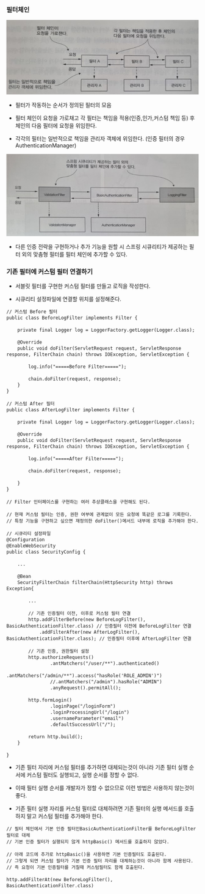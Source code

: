 ### 필터체인

<img src="https://raw.githubusercontent.com/pansakr/TIL/refs/heads/main/%EC%9D%B4%EB%AF%B8%EC%A7%80/Spring/Security/%ED%95%84%ED%84%B01.jpg" alt="필터1">

* 필터가 작동하는 순서가 정의된 필터의 모음

* 필터 체인이 요청을 가로채고 각 필터는 책임을 적용(인증,인가,커스텀 책임 등) 후 체인의 다음 필터에 요청을 위임한다.

* 각각의 필터는 일반적으로 책임을 관리자 객체에 위임한다. (인증 필터의 경우 AuthenticationManager)

<img src="https://raw.githubusercontent.com/pansakr/TIL/refs/heads/main/%EC%9D%B4%EB%AF%B8%EC%A7%80/Spring/Security/%ED%95%84%ED%84%B02.jpg" alt="필터2">

* 다른 인증 전략을 구현하거나 추가 기능을 원할 시 스프링 시큐리티가 제공하는 필터 외의 맞춤형 필터를 필터 체인에 추가할 수 있다.


### 기존 필터에 커스텀 필터 연결하기

* 서블릿 필터를 구현한 커스텀 필터를 만들고 로직을 작성한다.

* 시큐리티 설정파일에 연결할 위치를 설정해준다.

```
// 커스텀 Before 필터
public class BeforeLogFilter implements Filter {

    private final Logger log = LoggerFactory.getLogger(Logger.class);

    @Override
    public void doFilter(ServletRequest request, ServletResponse response, FilterChain chain) throws IOException, ServletException {

        log.info("=====Before Filter=====");

        chain.doFilter(request, response);
    }
}

// 커스텀 After 필터
public class AfterLogFilter implements Filter {

    private final Logger log = LoggerFactory.getLogger(Logger.class);

    @Override
    public void doFilter(ServletRequest request, ServletResponse response, FilterChain chain) throws IOException, ServletException {

        log.info("=====After Filter=====");

        chain.doFilter(request, response);

    }
}

// Filter 인터페이스를 구현하는 여러 추상클래스을 구현해도 된다.

// 현재 커스텀 필터는 인증, 권한 여부에 관계없이 모든 요청에 똑같은 로그를 기록한다.  
// 특정 기능을 구현하고 싶으면 재정의한 doFilter()메서드 내부에 로직을 추가해야 한다.

// 시큐리티 설정파일
@Configuration
@EnableWebSecurity
public class SecurityConfig {

    ...

    @Bean
    SecurityFilterChain filterChain(HttpSecurity http) throws Exception{

        ...

        // 기존 인증필터 이전, 이후로 커스텀 필터 연결
        http.addFilterBefore(new BeforeLogFilter(), BasicAuthenticationFilter.class) // 인증필터 이전에 BeforeLogFilter 연결
            .addFilterAfter(new AfterLogFilter(), BasicAuthenticationFilter.class); // 인증필터 이후에 AfterLogFilter 연결

        // 기존 인증, 권한필터 설정
        http.authorizeRequests()
                .antMatchers("/user/**").authenticated()
                .antMatchers("/admin/**").access("hasRole('ROLE_ADMIN')")
                //.antMatchers("/admin").hasRole("ADMIN")
                .anyRequest().permitAll();

        http.formLogin()
                .loginPage("/loginForm")
                .loginProcessingUrl("/login")
                .usernameParameter("email")
                .defaultSuccessUrl("/");

        return http.build();
    }

}
```

* 기존 필터 자리에 커스텀 필터를 추가하면 대체되는것이 아니라 기존 필터 실행 순서에 커스텀 필터도 실행되고, 실행 순서를 정할 수 없다.

* 이때 필터 실행 순서를 개발자가 정할 수 없으므로 이런 방법은 사용하지 않는것이 좋다.

* 기존 필터 실행 자리를 커스텀 필터로 대체하려면 기존 필터의 실행 메서드를 호출하지 말고 커스텀 필터를 추가해야 한다.

```
// 필터 체인에서 기본 인증 필터인BasicAuthenticationFilter를 BeforeLogFilter필터로 대체 
// 기본 인증 필터가 실행되지 않게 httpBasic() 메서드를 호출하지 않았다. 

// 아래 코드에 추가로 httpBasic()을 사용하면 기본 인증필터도 호출된다.
// 그렇게 되면 커스텀 필터가 기본 인증 필터 자리를 대체하는것이 아니라 함께 사용된다.
// 즉 요청이 기본 인증필터를 거칠때 커스텀필터도 함께 호출된다.

http.addFilterAt(new BeforeLogFilter(), BasicAuthenticationFilter.class) 
```
